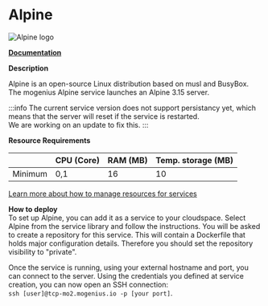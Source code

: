 ﻿# Alpine

![Alpine logo](https://api.mogenius.com/file/id/4b5ddb6d-7852-4ef3-b74d-5506aba63ed4)

**[Documentation](https://docs.alpinelinux.org/user-handbook/0.1a/index.html)**  

**Description**

Alpine is an open-source Linux distribution based on musl and BusyBox. The mogenius Alpine service launches an Alpine 3.15 server.

:::info
The current service version does not support persistancy yet, which means that the server will reset if the service is restarted.  
We are working on an update to fix this.
:::

**Resource Requirements**

||CPU (Core)|RAM (MB)  |Temp. storage (MB)|
|--|--|--|--|
| Minimum | 0,1 | 16 | 10 |

[Learn more about how to manage resources for services](./../../cloud-management/resource-management.md)

**How to deploy**  
To set up Alpine, you can add it as a service to your cloudspace. Select Alpine from the service library and follow the instructions. You will be asked to create a repository for this service. This will contain a Dockerfile that holds major configuration details. Therefore you should set the repository visibility to "private".  

Once the service is running, using your external hostname and port, you can connect to the server. Using the credentials you defined at service creation, you can now open an SSH connection:  
`ssh [user]@tcp-mo2.mogenius.io -p [your port]`.  
